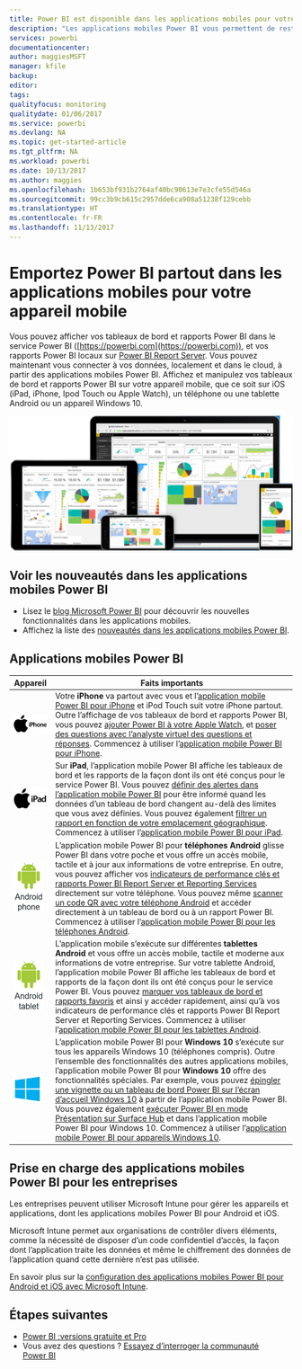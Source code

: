 ```yaml
---
title: Power BI est disponible dans les applications mobiles pour votre appareil mobile
description: "Les applications mobiles Power BI vous permettent de rester connecté à vos données locales ou dans le cloud. Affichez les rapports et les tableaux de bord Power BI sur votre appareil mobile."
services: powerbi
documentationcenter: 
author: maggiesMSFT
manager: kfile
backup: 
editor: 
tags: 
qualityfocus: monitoring
qualitydate: 01/06/2017
ms.service: powerbi
ms.devlang: NA
ms.topic: get-started-article
ms.tgt_pltfrm: NA
ms.workload: powerbi
ms.date: 10/13/2017
ms.author: maggies
ms.openlocfilehash: 1b653bf931b2764af40bc90613e7e3cfe55d546a
ms.sourcegitcommit: 99cc3b9cb615c2957dde6ca908a51238f129cebb
ms.translationtype: HT
ms.contentlocale: fr-FR
ms.lasthandoff: 11/13/2017
---
```

# <a name="take-power-bi-anywhere-in-mobile-apps-for-your-mobile-device"></a>Emportez Power BI partout dans les applications mobiles pour votre appareil mobile
Vous pouvez afficher vos tableaux de bord et rapports Power BI dans le service Power BI ([https://powerbi.com](https://powerbi.com)), et vos rapports Power BI locaux sur [Power BI Report Server](report-server/get-started.md). Vous pouvez maintenant vous connecter à vos données, localement et dans le cloud, à partir des applications mobiles Power BI. Affichez et manipulez vos tableaux de bord et rapports Power BI sur votre appareil mobile, que ce soit sur iOS (iPad, iPhone, Ipod Touch ou Apple Watch), un téléphone ou une tablette Android ou un appareil Windows 10.

![Power BI sur les appareils mobiles](media/mobile-apps-for-mobile-devices/power-bi-mobile-apps-all-up.png)

## <a name="see-whats-new-in-the-power-bi-mobile-apps"></a>Voir les nouveautés dans les applications mobiles Power BI
* Lisez le [blog Microsoft Power BI](https://powerbi.microsoft.com/blog/tag/mobile/) pour découvrir les nouvelles fonctionnalités dans les applications mobiles.
* Affichez la liste des [nouveautés dans les applications mobiles Power BI](mobile-whats-new-in-the-mobile-apps.md).

## <a name="the-power-bi-mobile-apps"></a>Applications mobiles Power BI
| **Appareil** | **Faits importants** |
| --- | --- |
| [![iPhone](media/mobile-apps-for-mobile-devices/iphone-logo-50-px.png)](mobile-ipad-app-get-started.md) |Votre **iPhone** va partout avec vous et l’[application mobile Power BI pour iPhone](mobile-ipad-app-get-started.md) et iPod Touch suit votre iPhone partout. Outre l’affichage de vos tableaux de bord et rapports Power BI, vous pouvez [ajouter Power BI à votre Apple Watch](mobile-apple-watch.md), et [poser des questions avec l’analyste virtuel des questions et réponses](mobile-apps-ios-qna.md). Commencez à utiliser l’[application mobile Power BI pour iPhone](mobile-iphone-app-get-started.md). |
| [![iPad](media/mobile-apps-for-mobile-devices/ipad-logo-50-px.png)](mobile-ipad-app-get-started.md) |Sur **iPad**, l’application mobile Power BI affiche les tableaux de bord et les rapports de la façon dont ils ont été conçus pour le service Power BI. Vous pouvez [définir des alertes dans l’application mobile Power BI](mobile-set-data-alerts-in-the-mobile-apps.md) pour être informé quand les données d’un tableau de bord changent au-delà des limites que vous avez définies. Vous pouvez également [filtrer un rapport en fonction de votre emplacement géographique](mobile-apps-geographic-filtering.md). Commencez à utiliser l’[application mobile Power BI pour iPad](mobile-ipad-app-get-started.md). |
| [![Téléphone Android](media/mobile-apps-for-mobile-devices/android-phone-logo-50-px.png)](mobile-android-app-get-started.md) |L’application mobile Power BI pour **téléphones Android** glisse Power BI dans votre poche et vous offre un accès mobile, tactile et à jour aux informations de votre entreprise.  En outre, vous pouvez afficher vos [indicateurs de performance clés et rapports Power BI Report Server et Reporting Services](mobile-app-ssrs-kpis-mobile-on-premises-reports.md) directement sur votre téléphone. Vous pouvez même [scanner un code QR avec votre téléphone Android](mobile-apps-qr-code.md) et accéder directement à un tableau de bord ou à un rapport Power BI. Commencez à utiliser l’[application mobile Power BI pour les téléphones Android](mobile-android-app-get-started.md). |
| [![Tablette Android](media/mobile-apps-for-mobile-devices/android-tablet-logo-50-px.png)](mobile-android-tablet-app-get-started.md) |L’application mobile s’exécute sur différentes **tablettes Android** et vous offre un accès mobile, tactile et moderne aux informations de votre entreprise. Sur votre tablette Android, l’application mobile Power BI affiche les tableaux de bord et rapports de la façon dont ils ont été conçus pour le service Power BI. Vous pouvez [marquer vos tableaux de bord et rapports favoris](mobile-apps-favorites.md) et ainsi y accéder rapidement, ainsi qu’à vos indicateurs de performance clés et rapports Power BI Report Server et Reporting Services. Commencez à utiliser l’[application mobile Power BI pour les tablettes Android](mobile-android-tablet-app-get-started.md). |
| [![Appareils Windows](media/mobile-apps-for-mobile-devices/win-10-logo-50-px.png)](desktop-getting-started.md) |L’application mobile Power BI pour **Windows 10** s’exécute sur tous les appareils Windows 10 (téléphones compris). Outre l’ensemble des fonctionnalités des autres applications mobiles, l’application mobile Power BI pour **Windows 10** offre des fonctionnalités spéciales. Par exemple, vous pouvez [épingler une vignette ou un tableau de bord Power BI sur l’écran d’accueil Windows 10](mobile-pin-dashboard-start-screen-windows-10-phone-app.md) à partir de l’application mobile Power BI. Vous pouvez également [exécuter Power BI en mode Présentation sur Surface Hub](mobile-windows-10-app-presentation-mode.md) et dans l’application mobile Power BI pour Windows 10. Commencez à utiliser l’[application mobile Power BI pour appareils Windows 10](mobile-windows-10-phone-app-get-started.md). |

## <a name="enterprise-support-for-the-power-bi-mobile-apps"></a>Prise en charge des applications mobiles Power BI pour les entreprises
Les entreprises peuvent utiliser Microsoft Intune pour gérer les appareils et applications, dont les applications mobiles Power BI pour Android et iOS.

Microsoft Intune permet aux organisations de contrôler divers éléments, comme la nécessité de disposer d’un code confidentiel d’accès, la façon dont l’application traite les données et même le chiffrement des données de l’application quand cette dernière n’est pas utilisée.

En savoir plus sur la [configuration des applications mobiles Power BI pour Android et iOS avec Microsoft Intune](service-admin-mobile-intune.md). 

## <a name="next-steps"></a>Étapes suivantes
* [Power BI :versions gratuite et Pro](service-free-vs-pro.md)
* Vous avez des questions ? [Essayez d’interroger la communauté Power BI](http://community.powerbi.com/)

